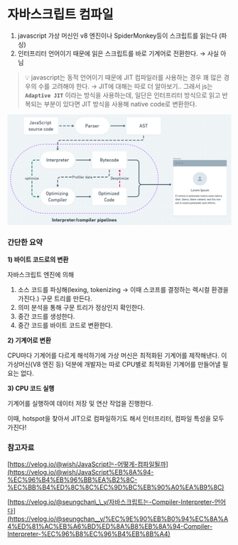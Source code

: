 # 자바스크립트 컴파일

1. javascript 가상 머신인 v8 엔진이나 SpiderMonkey등이 스크립트를 읽는다 (파싱)
2. 인터프리터 언어이기 때문에 읽은 스크립트를 바로 기계어로 전환한다. → 사실 아님

> 💡 javascript는 동적 언어이기 때문에 JIT 컴파일러를 사용하는 경우 꽤 많은 경우의 수를 고려해야 한다. → JIT에 대해는 따로 더 알아보기..
> 그래서 js는 **`Adaptive JIT`** 이라는 방식을 사용하는데, 일단은 인터프리터 방식으로 읽고 반복되는 부분이 있다면 JIT 방식을 사용해 native code로 변환한다.

![alt text](../.github/image/javascript_compile.png)

### 간단한 요약

**1) 바이트 코드로의 변환**

자바스크립트 엔진에 의해

1. 소스 코드를 파싱해(lexing, tokenizing → 이때 스코프를 결정하는 렉시컬 환경을 가진다.) 구문 트리를 만든다.
2. 의미 분석을 통해 구문 트리가 정상인지 확인한다.
3. 중간 코드를 생성한다.
4. 중간 코드를 바이트 코드로 변환한다.

**2) 기계어로 변환**

CPU마다 기계어를 다르게 해석하기에 가상 머신은 최적화된 기계어를 제작해낸다. 이 가상머신(V8 엔진 등) 덕분에 개발자는 따로 CPU별로 최적화된 기계어를 만들어낼 필요는 없다.

**3) CPU 코드 실행**

기계어를 실행하여 데이터 저장 및 연산 작업을 진행한다.

이때, hotspot을 찾아서 JIT으로 컴파일하기도 해서 인터프리터, 컴파일 특성을 모두 가진다!

### 참고자료

[https://velog.io/@wish/JavaScript는-어떻게-컴파일될까](https://velog.io/@wish/JavaScript%EB%8A%94-%EC%96%B4%EB%96%BB%EA%B2%8C-%EC%BB%B4%ED%8C%8C%EC%9D%BC%EB%90%A0%EA%B9%8C)

[https://velog.io/@seungchan\_\_y/자바스크립트는-Compiler-Interpreter-언어다](https://velog.io/@seungchan__y/%EC%9E%90%EB%B0%94%EC%8A%A4%ED%81%AC%EB%A6%BD%ED%8A%B8%EB%8A%94-Compiler-Interpreter-%EC%96%B8%EC%96%B4%EB%8B%A4)
